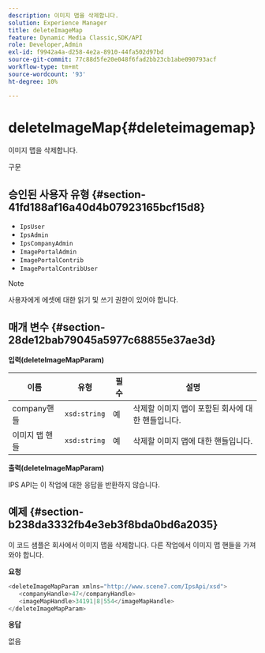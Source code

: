 ```yaml
---
description: 이미지 맵을 삭제합니다.
solution: Experience Manager
title: deleteImageMap
feature: Dynamic Media Classic,SDK/API
role: Developer,Admin
exl-id: f9942a4a-d258-4e2a-8910-44fa502d97bd
source-git-commit: 77c88d5fe20e048f6fad2bb23cb1abe090793acf
workflow-type: tm+mt
source-wordcount: '93'
ht-degree: 10%

---
```


# deleteImageMap{#deleteimagemap}

이미지 맵을 삭제합니다.

구문

## 승인된 사용자 유형 {#section-41fd188af16a40d4b07923165bcf15d8}

* `IpsUser`
* `IpsAdmin`
* `IpsCompanyAdmin`
* `ImagePortalAdmin`
* `ImagePortalContrib`
* `ImagePortalContribUser`

>[!NOTE]
>
>사용자에게 에셋에 대한 읽기 및 쓰기 권한이 있어야 합니다.

## 매개 변수 {#section-28de12bab79045a5977c68855e37ae3d}

**입력(deleteImageMapParam)**

| 이름 | 유형 | 필수 | 설명 |
|---|---|---|---|
| company핸들 | `xsd:string` | 예 | 삭제할 이미지 맵이 포함된 회사에 대한 핸들입니다. |
| 이미지 맵 핸들 | `xsd:string` | 예 | 삭제할 이미지 맵에 대한 핸들입니다. |

**출력(deleteImageMapParam)**

IPS API는 이 작업에 대한 응답을 반환하지 않습니다.

## 예제 {#section-b238da3332fb4e3eb3f8bda0bd6a2035}

이 코드 샘플은 회사에서 이미지 맵을 삭제합니다. 다른 작업에서 이미지 맵 핸들을 가져와야 합니다.

**요청**

```java
<deleteImageMapParam xmlns="http://www.scene7.com/IpsApi/xsd">
   <companyHandle>47</companyHandle>
   <imageMapHandle>34191|8|554</imageMapHandle>
</deleteImageMapParam>
```

**응답**

없음
